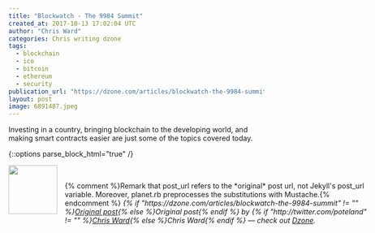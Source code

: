 ```yaml
---
title: "Blockwatch - The 9984 Summit"
created_at: 2017-10-13 17:02:04 UTC
author: "Chris Ward"
categories: Chris writing dzone
tags: 
  - blockchain
  - ico
  - bitcoin
  - ethereum
  - security
publication_url: "https://dzone.com/articles/blockwatch-the-9984-summit"
layout: post
image: 6891487.jpeg
---
```

Investing in a country, bringing blockchain to the developing world, and making smart contracts easier are just some of the topics covered today.


{::options parse_block_html="true" /}
<div class="author">
   <img src="http://www.rss-specifications.com/rss-spec-rss.gif" style="width: 96px; height: 96;">
   <span style="position: absolute; padding: 32px 15px;">{% comment %}Remark that post_url refers to the *original* post url, not Jekyll's post_url variable. Moreover, planet.rb preprocesses the substitutions with Mustache.{% endcomment %}
      <i>{% if "https://dzone.com/articles/blockwatch-the-9984-summit" != "" %}<a href="https://dzone.com/articles/blockwatch-the-9984-summit">Original post</a>{% else %}Original post{% endif %} by {% if "http://twitter.com/poteland" != "" %}<a href="http://twitter.com/poteland">Chris Ward</a>{% else %}Chris Ward{% endif %} &mdash; check out <a href="https://dzone.com">Dzone</a>.</i>
  </span>
</div>
